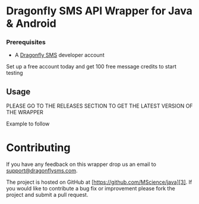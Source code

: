 # Dragonfly SMS API Wrapper for Java & Android

### Prerequisites

* A [Dragonfly SMS](http://www.dragonflysms.com) developer account 

Set up a free account today and get 100 free message credits to start testing

## Usage

PLEASE GO TO THE RELEASES SECTION TO GET THE LATEST VERSION OF THE WRAPPER

Example to follow

# Contributing

If you have any feedback on this wrapper drop us an email to [support@dragonflysms.com][1].

The project is hosted on GitHub at [https://github.com/MScience/java][3].
If you would like to contribute a bug fix or improvement please fork the project 
and submit a pull request.

[1]: mailto:support@dragonflysms.com
[2]: http://www.dragonflysms.com/
[3]: https://github.com/mscience/java
